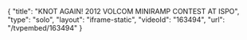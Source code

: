 {
    "title": "KNOT AGAIN! 2012 VOLCOM MINIRAMP CONTEST AT ISPO",
    "type": "solo",
    "layout": "iframe-static",
    "videoId": "163494",
    "url": "\/tvpembed\/163494"
}
